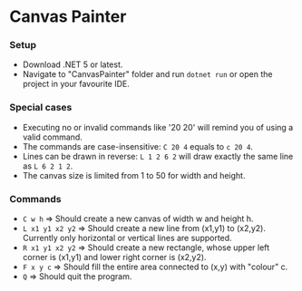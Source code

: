 # Canvas Painter

### Setup
* Download .NET 5 or latest.
* Navigate to "CanvasPainter" folder and run `dotnet run` or open the project in your favourite IDE.

### Special cases
* Executing no or invalid commands like '20 20' will remind you of using a valid command.
* The commands are case-insensitive: `C 20 4` equals to `c 20 4`.
* Lines can be drawn in reverse: `L 1 2 6 2` will draw exactly the same line as `L 6 2 1 2`.
* The canvas size is limited from 1 to 50 for width and height.

### Commands
* `C w h` => Should create a new canvas of width w and height h.  
* `L x1 y1 x2 y2` => Should create a new line from (x1,y1) to (x2,y2). Currently only horizontal or vertical lines are supported.  
* `R x1 y1 x2 y2` => Should create a new rectangle, whose upper left corner is (x1,y1) and lower right corner is (x2,y2).  
* `F x y c` => Should fill the entire area connected to (x,y) with "colour" c.  
* `Q` => Should quit the program.

